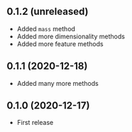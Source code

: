 ## 0.1.2 (unreleased)

- Added `mass` method
- Added more dimensionality methods
- Added more feature methods

## 0.1.1 (2020-12-18)

- Added many more methods

## 0.1.0 (2020-12-17)

- First release

